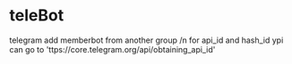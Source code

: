 # teleBot
telegram add memberbot from another group /n
for api_id and hash_id ypi can go to 'ttps://core.telegram.org/api/obtaining_api_id'
